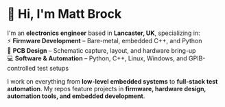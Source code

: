 # 👋 Hi, I'm Matt Brock  

I'm an **electronics engineer** based in **Lancaster, UK**, specializing in:  
⚡ **Firmware Development** – Bare-metal, embedded C++, and Python  
🔌 **PCB Design** – Schematic capture, layout, and hardware bring-up  
💻 **Software & Automation** – Python, C++, Linux, Windows, and GPIB-controlled test setups  

I work on everything from **low-level embedded systems** to **full-stack test automation**. My repos feature projects in **firmware, hardware design, automation tools, and embedded development**.  

